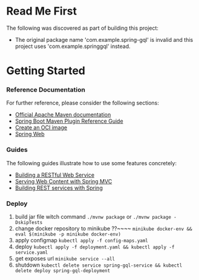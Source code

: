 # Read Me First
The following was discovered as part of building this project:

* The original package name 'com.example.spring-gql' is invalid and this project uses 'com.example.springgql' instead.

# Getting Started

### Reference Documentation
For further reference, please consider the following sections:

* [Official Apache Maven documentation](https://maven.apache.org/guides/index.html)
* [Spring Boot Maven Plugin Reference Guide](https://docs.spring.io/spring-boot/docs/2.7.2/maven-plugin/reference/html/)
* [Create an OCI image](https://docs.spring.io/spring-boot/docs/2.7.2/maven-plugin/reference/html/#build-image)
* [Spring Web](https://docs.spring.io/spring-boot/docs/2.7.2/reference/htmlsingle/#web)

### Guides
The following guides illustrate how to use some features concretely:

* [Building a RESTful Web Service](https://spring.io/guides/gs/rest-service/)
* [Serving Web Content with Spring MVC](https://spring.io/guides/gs/serving-web-content/)
* [Building REST services with Spring](https://spring.io/guides/tutorials/rest/)

### Deploy
1. build jar file witch command ```./mvnw package``` or ```./mvnw package -DskipTests```
2. change docker repository to minikube ??~~~~
   ```minikube docker-env && eval $(minikube -p minikube docker-env)```
3. apply configmap
   ```kubectl apply -f config-maps.yaml```
4. deploy
   ```kubectl apply -f deployment.yaml && kubectl apply -f service.yaml```
5. get exposes url 
   ```minikube service --all```
6. shutdown
   ```kubectl delete service spring-gql-service && kubectl delete deploy spring-gql-deployment```